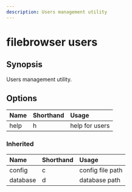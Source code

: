```yaml
---
description: Users management utility
---
```


# filebrowser users

## Synopsis

Users management utility.

## Options

| Name | Shorthand | Usage |
| :--- | :--- | :--- |
| help | h | help for users |

### Inherited

| Name | Shorthand | Usage |
| :--- | :--- | :--- |
| config | c | config file path |
| database | d | database path |


